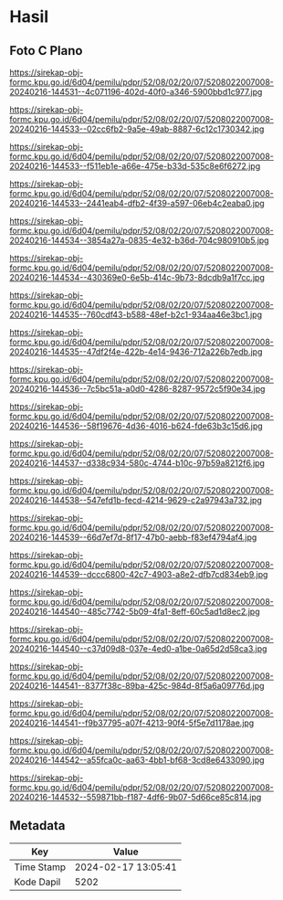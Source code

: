 # Hasil

## Foto C Plano

https://sirekap-obj-formc.kpu.go.id/6d04/pemilu/pdpr/52/08/02/20/07/5208022007008-20240216-144531--4c071196-402d-40f0-a346-5900bbd1c977.jpg

https://sirekap-obj-formc.kpu.go.id/6d04/pemilu/pdpr/52/08/02/20/07/5208022007008-20240216-144533--02cc6fb2-9a5e-49ab-8887-6c12c1730342.jpg

https://sirekap-obj-formc.kpu.go.id/6d04/pemilu/pdpr/52/08/02/20/07/5208022007008-20240216-144533--f511eb1e-a66e-475e-b33d-535c8e6f6272.jpg

https://sirekap-obj-formc.kpu.go.id/6d04/pemilu/pdpr/52/08/02/20/07/5208022007008-20240216-144533--2441eab4-dfb2-4f39-a597-06eb4c2eaba0.jpg

https://sirekap-obj-formc.kpu.go.id/6d04/pemilu/pdpr/52/08/02/20/07/5208022007008-20240216-144534--3854a27a-0835-4e32-b36d-704c980910b5.jpg

https://sirekap-obj-formc.kpu.go.id/6d04/pemilu/pdpr/52/08/02/20/07/5208022007008-20240216-144534--430369e0-6e5b-414c-9b73-8dcdb9a1f7cc.jpg

https://sirekap-obj-formc.kpu.go.id/6d04/pemilu/pdpr/52/08/02/20/07/5208022007008-20240216-144535--760cdf43-b588-48ef-b2c1-934aa46e3bc1.jpg

https://sirekap-obj-formc.kpu.go.id/6d04/pemilu/pdpr/52/08/02/20/07/5208022007008-20240216-144535--47df2f4e-422b-4e14-9436-712a226b7edb.jpg

https://sirekap-obj-formc.kpu.go.id/6d04/pemilu/pdpr/52/08/02/20/07/5208022007008-20240216-144536--7c5bc51a-a0d0-4286-8287-9572c5f90e34.jpg

https://sirekap-obj-formc.kpu.go.id/6d04/pemilu/pdpr/52/08/02/20/07/5208022007008-20240216-144536--58f19676-4d36-4016-b624-fde63b3c15d6.jpg

https://sirekap-obj-formc.kpu.go.id/6d04/pemilu/pdpr/52/08/02/20/07/5208022007008-20240216-144537--d338c934-580c-4744-b10c-97b59a8212f6.jpg

https://sirekap-obj-formc.kpu.go.id/6d04/pemilu/pdpr/52/08/02/20/07/5208022007008-20240216-144538--547efd1b-fecd-4214-9629-c2a97943a732.jpg

https://sirekap-obj-formc.kpu.go.id/6d04/pemilu/pdpr/52/08/02/20/07/5208022007008-20240216-144539--66d7ef7d-8f17-47b0-aebb-f83ef4794af4.jpg

https://sirekap-obj-formc.kpu.go.id/6d04/pemilu/pdpr/52/08/02/20/07/5208022007008-20240216-144539--dccc6800-42c7-4903-a8e2-dfb7cd834eb9.jpg

https://sirekap-obj-formc.kpu.go.id/6d04/pemilu/pdpr/52/08/02/20/07/5208022007008-20240216-144540--485c7742-5b09-4fa1-8eff-60c5ad1d8ec2.jpg

https://sirekap-obj-formc.kpu.go.id/6d04/pemilu/pdpr/52/08/02/20/07/5208022007008-20240216-144540--c37d09d8-037e-4ed0-a1be-0a65d2d58ca3.jpg

https://sirekap-obj-formc.kpu.go.id/6d04/pemilu/pdpr/52/08/02/20/07/5208022007008-20240216-144541--8377f38c-89ba-425c-984d-8f5a6a09776d.jpg

https://sirekap-obj-formc.kpu.go.id/6d04/pemilu/pdpr/52/08/02/20/07/5208022007008-20240216-144541--f9b37795-a07f-4213-90f4-5f5e7d1178ae.jpg

https://sirekap-obj-formc.kpu.go.id/6d04/pemilu/pdpr/52/08/02/20/07/5208022007008-20240216-144542--a55fca0c-aa63-4bb1-bf68-3cd8e6433090.jpg

https://sirekap-obj-formc.kpu.go.id/6d04/pemilu/pdpr/52/08/02/20/07/5208022007008-20240216-144532--559871bb-f187-4df6-9b07-5d66ce85c814.jpg


## Metadata

| Key        | Value               |
| ---------- | ------------------- |
| Time Stamp | 2024-02-17 13:05:41 |
| Kode Dapil | 5202                |



